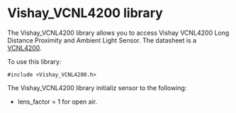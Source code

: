 # Vishay_VCNL4200 library

The Vishay_VCNL4200 library allows you to access Vishay VCNL4200 Long Distance Proximity and Ambient Light Sensor. The datasheet is a [VCNL4200](https://www.vishay.com/docs/84430/vcnl4200.pdf).

To use this library:

```
#include <Vishay_VCNL4200.h>
```

The Vishay_VCNL4200 library initializ sensor to the following:

- lens_factor = 1 for open air.
